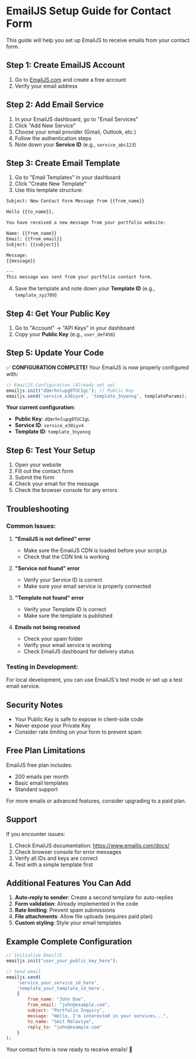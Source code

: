# EmailJS Setup Guide for Contact Form

This guide will help you set up EmailJS to receive emails from your contact form.

## Step 1: Create EmailJS Account

1. Go to [EmailJS.com](https://www.emailjs.com/) and create a free account
2. Verify your email address

## Step 2: Add Email Service

1. In your EmailJS dashboard, go to "Email Services"
2. Click "Add New Service"
3. Choose your email provider (Gmail, Outlook, etc.)
4. Follow the authentication steps
5. Note down your **Service ID** (e.g., `service_abc123`)

## Step 3: Create Email Template

1. Go to "Email Templates" in your dashboard
2. Click "Create New Template"
3. Use this template structure:

```html
Subject: New Contact Form Message from {{from_name}}

Hello {{to_name}},

You have received a new message from your portfolio website:

Name: {{from_name}}
Email: {{from_email}}
Subject: {{subject}}

Message:
{{message}}

---
This message was sent from your portfolio contact form.
```

4. Save the template and note down your **Template ID** (e.g., `template_xyz789`)

## Step 4: Get Your Public Key

1. Go to "Account" → "API Keys" in your dashboard
2. Copy your **Public Key** (e.g., `user_def456`)

## Step 5: Update Your Code

✅ **CONFIGURATION COMPLETE!** Your EmailJS is now properly configured with:

```javascript
// EmailJS Configuration (Already set up)
emailjs.init("dQmrhnlupg0TUCIgL"); // Public Key
emailjs.send('service_e38iyv4', 'template_3nyenng', templateParams);
```

**Your current configuration:**
- **Public Key**: `dQmrhnlupg0TUCIgL`
- **Service ID**: `service_e38iyv4`
- **Template ID**: `template_3nyenng`

## Step 6: Test Your Setup

1. Open your website
2. Fill out the contact form
3. Submit the form
4. Check your email for the message
5. Check the browser console for any errors

## Troubleshooting

### Common Issues:

1. **"EmailJS is not defined" error**
   - Make sure the EmailJS CDN is loaded before your script.js
   - Check that the CDN link is working

2. **"Service not found" error**
   - Verify your Service ID is correct
   - Make sure your email service is properly connected

3. **"Template not found" error**
   - Verify your Template ID is correct
   - Make sure the template is published

4. **Emails not being received**
   - Check your spam folder
   - Verify your email service is working
   - Check EmailJS dashboard for delivery status

### Testing in Development:

For local development, you can use EmailJS's test mode or set up a test email service.

## Security Notes

- Your Public Key is safe to expose in client-side code
- Never expose your Private Key
- Consider rate limiting on your form to prevent spam

## Free Plan Limitations

EmailJS free plan includes:
- 200 emails per month
- Basic email templates
- Standard support

For more emails or advanced features, consider upgrading to a paid plan.

## Support

If you encounter issues:
1. Check EmailJS documentation: https://www.emailjs.com/docs/
2. Check browser console for error messages
3. Verify all IDs and keys are correct
4. Test with a simple template first

## Additional Features You Can Add

1. **Auto-reply to sender**: Create a second template for auto-replies
2. **Form validation**: Already implemented in the code
3. **Rate limiting**: Prevent spam submissions
4. **File attachments**: Allow file uploads (requires paid plan)
5. **Custom styling**: Style your email templates

## Example Complete Configuration

```javascript
// Initialize EmailJS
emailjs.init("user_your_public_key_here");

// Send email
emailjs.send(
    'service_your_service_id_here',
    'template_your_template_id_here',
    {
        from_name: "John Doe",
        from_email: "john@example.com",
        subject: "Portfolio Inquiry",
        message: "Hello, I'm interested in your services...",
        to_name: "Smit Malaviya",
        reply_to: "john@example.com"
    }
);
```

Your contact form is now ready to receive emails! 🚀
